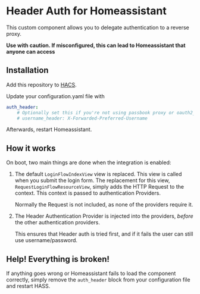# Header Auth for Homeassistant

This custom component allows you to delegate authentication to a reverse proxy.

**Use with caution. If misconfigured, this can lead to Homeassistant that anyone can access**

## Installation

Add this repository to [HACS](https://hacs.xyz/).

Update your configuration.yaml file with

```yaml
auth_header:
    # Optionally set this if you're not using passbook proxy or oauth2_proxy
    # username_header: X-Forwarded-Preferred-Username
```

Afterwards, restart Homeassistant.

## How it works

On boot, two main things are done when the integration is enabled:

1. The default `LoginFlowIndexView` view is replaced. This view is called when you submit the login form. The replacement for this view, `RequestLoginFlowResourceView`, simply adds the HTTP Request to the context. This context is passed to authentication Providers.

    Normally the Request is not included, as none of the providers require it.

2. The Header Authentication Provider is injected into the providers, *before* the other authentication providers.

    This ensures that Header auth is tried first, and if it fails the user can still use username/password.


## Help! Everything is broken!

If anything goes wrong or Homeassistant fails to load the component correctly, simply remove the `auth_header` block from your configuration file and restart HASS.
